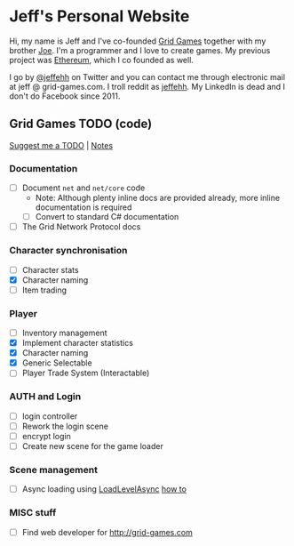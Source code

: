 # Jeff's Personal Website

Hi, my name is Jeff and I've co-founded [Grid Games](http://grid-games.com) together with my brother [Joe](http://joe.grid-games.com). I'm a programmer and I love to create games. My previous project was [Ethereum](http://ethereum.org), which I co founded as well.

I go by [@jeffehh](http://twitter.com/jeffehh) on Twitter and you can contact me through electronic mail at jeff @ grid-games.com. I troll reddit as [jeffehh](http://reddit.com/u/jeffehhh). My LinkedIn is dead and I don't do Facebook since 2011.

## Grid Games TODO (code)

[Suggest me a TODO](https://github.com/obscuren/gg-personal-website/issues/new) | [Notes](notes.html)

### Documentation

- [ ] Document `net` and `net/core` code
  - Note: Although plenty inline docs are provided already, more inline documentation is required
  - [ ] Convert to standard C# documentation
- [ ] The Grid Network Protocol docs

### Character synchronisation

- [ ] Character stats
- [x] Character naming
- [ ] Item trading

### Player

- [ ] Inventory management
- [x] Implement character statistics
- [x] Character naming
- [x] Generic Selectable
- [ ] Player Trade System (Interactable)

### AUTH and Login

- [ ] login controller
- [ ] Rework the login scene
- [ ] encrypt login
- [ ] Create new scene for the game loader

### Scene management

- [ ] Async loading using [LoadLevelAsync](https://docs.unity3d.com/ScriptReference/Application.LoadLevelAsync.html) [how to](https://answers.unity.com/questions/457594/how-to-make-a-progress-bar-for-loading-next-scene.html)

### MISC stuff

- [ ] Find web developer for http://grid-games.com

